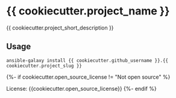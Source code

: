 # {{ cookiecutter.project_name }}

{{ cookiecutter.project_short_description }}

## Usage

```shell
ansible-galaxy install {{ cookiecutter.github_username }}.{{ cookiecutter.project_slug }}
```
{%- if cookiecutter.open_source_license != "Not open source" %}

License: {{cookiecutter.open_source_license}} {%- endif %}

